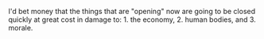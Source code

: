 I'd bet money that the things that are "opening" now are going to be closed quickly at great cost in damage to: 1. the economy, 2. human bodies, and 3. morale. 

